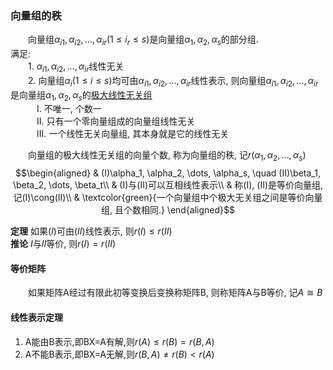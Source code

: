 ### 向量组的秩
&emsp;&emsp;向量组$\alpha_{i1}, \alpha_{i2}, \dots, \alpha_{ir}(1\le i_r\le s)$是向量组$\alpha_1, \alpha_2, \alpha_s$的部分组.  
满足:  
&emsp;&emsp;1. $\alpha_{i1}, \alpha_{i2}, \dots, \alpha_{ir}$线性无关  
&emsp;&emsp;2. 向量组$\alpha_i(1\le i\le s)$均可由$\alpha_{i1}, \alpha_{i2}, \dots, \alpha_{ir}$线性表示, 则向量组$\alpha_{i1}, \alpha_{i2}, \dots, \alpha_{ir}$是向量组$\alpha_1, \alpha_2, \alpha_s$的<u>极大线性无关组</u>  
&emsp;&emsp;&emsp;I. 不唯一, 个数一  
&emsp;&emsp;&emsp;II. 只有一个零向量组成的向量组线性无关  
&emsp;&emsp;&emsp;III. 一个线性无关向量组, 其本身就是它的线性无关

&emsp;&emsp;向量组的极大线性无关组的向量个数, 称为向量组的秩, 记$r(\alpha_1, \alpha_2, \dots, \alpha_s)$  
$$\begin{aligned}
& (I)\alpha_1, \alpha_2, \dots, \alpha_s, \quad (II)\beta_1, \beta_2, \dots, \beta_t\\
& (I)与(II)可以互相线性表示\\
& 称(I), (II)是等价向量组, 记(I)\cong(II)\\
& \textcolor{green}{一个向量组中个极大无关组之间是等价向量组, 且个数相同.} 
\end{aligned}$$

**定理** 如果$(I)$可由$(II)$线性表示, 则$r(I)\le r(II)$  
**推论** $I$与$II$等价, 则$r(I)=r(II)$

#### 等价矩阵
&emsp;&emsp;如果矩阵A经过有限此初等变换后变换称矩阵B, 则称矩阵A与B等价, 记$A\cong B$

#### 线性表示定理

1. A能由B表示,即BX=A有解,则$r(A)\le r(B)=r(B,A)$
2. A不能B表示,即BX=A无解,则$r(B,A)\not =  r(B)< r(A)$

